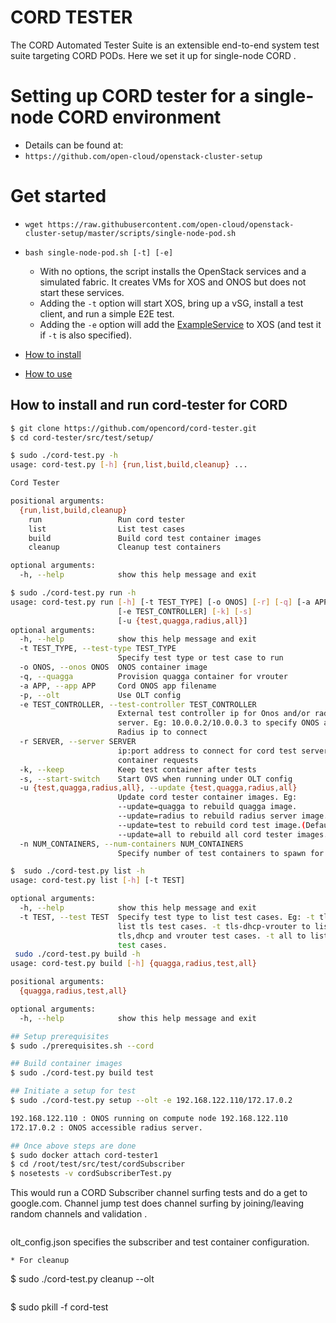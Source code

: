 # CORD TESTER
The CORD Automated Tester Suite is an extensible end-to-end system test suite targeting CORD PODs. 
Here we set it up for single-node CORD .

# Setting up CORD tester for a single-node CORD environment
* Details can be found at:
* `https://github.com/open-cloud/openstack-cluster-setup`

# Get started
* `wget https://raw.githubusercontent.com/open-cloud/openstack-cluster-setup/master/scripts/single-node-pod.sh`
* `bash single-node-pod.sh [-t] [-e]`
  * With no options, the script installs the OpenStack services and a simulated fabric. It creates VMs for
    XOS and ONOS but does not start these services.
  * Adding the `-t` option will start XOS, bring up a vSG, install a test client, and run a simple E2E test.
  * Adding the `-e` option will add the [ExampleService](http://guide.xosproject.org/devguide/exampleservice/) 
    to XOS (and test it if `-t` is also specified).

* [How to install](#how_to_install)
* [How to use](#how_to_use)

##  <a name="how_to_install">How to install and run cord-tester for CORD

```bash
$ git clone https://github.com/opencord/cord-tester.git
$ cd cord-tester/src/test/setup/

$ sudo ./cord-test.py -h
usage: cord-test.py [-h] {run,list,build,cleanup} ...

Cord Tester

positional arguments:
  {run,list,build,cleanup}
    run                 Run cord tester
    list                List test cases
    build               Build cord test container images
    cleanup             Cleanup test containers

optional arguments:
  -h, --help            show this help message and exit

$ sudo ./cord-test.py run -h
usage: cord-test.py run [-h] [-t TEST_TYPE] [-o ONOS] [-r] [-q] [-a APP] [-p]
                        [-e TEST_CONTROLLER] [-k] [-s]
                        [-u {test,quagga,radius,all}]
optional arguments:
  -h, --help            show this help message and exit
  -t TEST_TYPE, --test-type TEST_TYPE
                        Specify test type or test case to run
  -o ONOS, --onos ONOS  ONOS container image
  -q, --quagga          Provision quagga container for vrouter
  -a APP, --app APP     Cord ONOS app filename
  -p, --olt             Use OLT config
  -e TEST_CONTROLLER, --test-controller TEST_CONTROLLER
                        External test controller ip for Onos and/or radius
                        server. Eg: 10.0.0.2/10.0.0.3 to specify ONOS and
                        Radius ip to connect
  -r SERVER, --server SERVER
                        ip:port address to connect for cord test server for
                        container requests
  -k, --keep            Keep test container after tests
  -s, --start-switch    Start OVS when running under OLT config
  -u {test,quagga,radius,all}, --update {test,quagga,radius,all}
                        Update cord tester container images. Eg:
                        --update=quagga to rebuild quagga image.
                        --update=radius to rebuild radius server image.
                        --update=test to rebuild cord test image.(Default)
                        --update=all to rebuild all cord tester images.
  -n NUM_CONTAINERS, --num-containers NUM_CONTAINERS
                        Specify number of test containers to spawn for tests

$  sudo ./cord-test.py list -h
usage: cord-test.py list [-h] [-t TEST]

optional arguments:
  -h, --help            show this help message and exit
  -t TEST, --test TEST  Specify test type to list test cases. Eg: -t tls to
                        list tls test cases. -t tls-dhcp-vrouter to list
                        tls,dhcp and vrouter test cases. -t all to list all
                        test cases.
 sudo ./cord-test.py build -h
usage: cord-test.py build [-h] {quagga,radius,test,all}

positional arguments:
  {quagga,radius,test,all}

optional arguments:
  -h, --help            show this help message and exit

## Setup prerequisites
$ sudo ./prerequisites.sh --cord

## Build container images
$ sudo ./cord-test.py build test

## Initiate a setup for test
$ sudo ./cord-test.py setup --olt -e 192.168.122.110/172.17.0.2

192.168.122.110 : ONOS running on compute node 192.168.122.110
172.17.0.2 : ONOS accessible radius server.

## Once above steps are done
$ sudo docker attach cord-tester1
$ cd /root/test/src/test/cordSubscriber
$ nosetests -v cordSubscriberTest.py

```
This would run a CORD Subscriber channel surfing tests and do a get to google.com.
Channel jump test does channel surfing by joining/leaving random channels and validation .
```
```
olt_config.json specifies the subscriber and test container configuration.
```
* For cleanup
```
$ sudo ./cord-test.py cleanup --olt
```
```
$ sudo pkill -f cord-test
```
